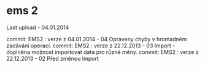 ems 2
=====

Last upload - 04.01.2014

commit: EMS2 : verze z 04.01.2014 - 04 Opraveny chyby v hromadném zadávání operací.
commit: EMS2 : verze z 22.12.2013 - 03 Import - doplněna možnost importovat data pro různé měny.
commit: EMS2 : verze z 22.12.2013 - 02 Před změnou Import
